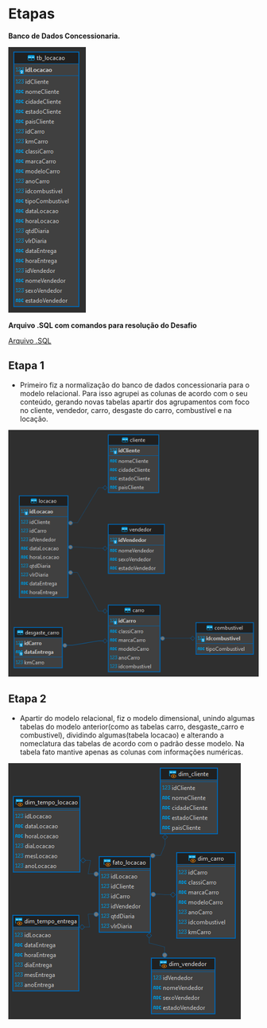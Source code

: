 # Etapas


__Banco de Dados Concessionaria.__

![Banco de Dados Concessionaria](../evidencias/concessionaria.sqlite.png)


__Arquivo .SQL com comandos para resolução do Desafio__

[Arquivo .SQL](../Desafio/etapa-1/desafio.sql)



## Etapa 1
- Primeiro fiz a normalização do banco de dados concessionaria para o modelo relacional. Para isso agrupei as colunas de acordo com o seu conteúdo, gerando novas tabelas apartir dos agrupamentos com foco no cliente, vendedor, carro, desgaste do carro, combustível e na locação.

![Etapa I](../Desafio/etapa-1/modelo_relacional.png)


## Etapa 2
- Apartir do modelo relacional, fiz o modelo dimensional, unindo algumas tabelas do modelo anterior(como as tabelas carro, desgaste_carro e combustivel), dividindo algumas(tabela locacao) e alterando a nomeclatura das tabelas de acordo com o padrão desse modelo. Na tabela fato mantive apenas as colunas com informações numéricas.

![Etapa II](../Desafio/etapa-2/modelo_dimensional.png)
